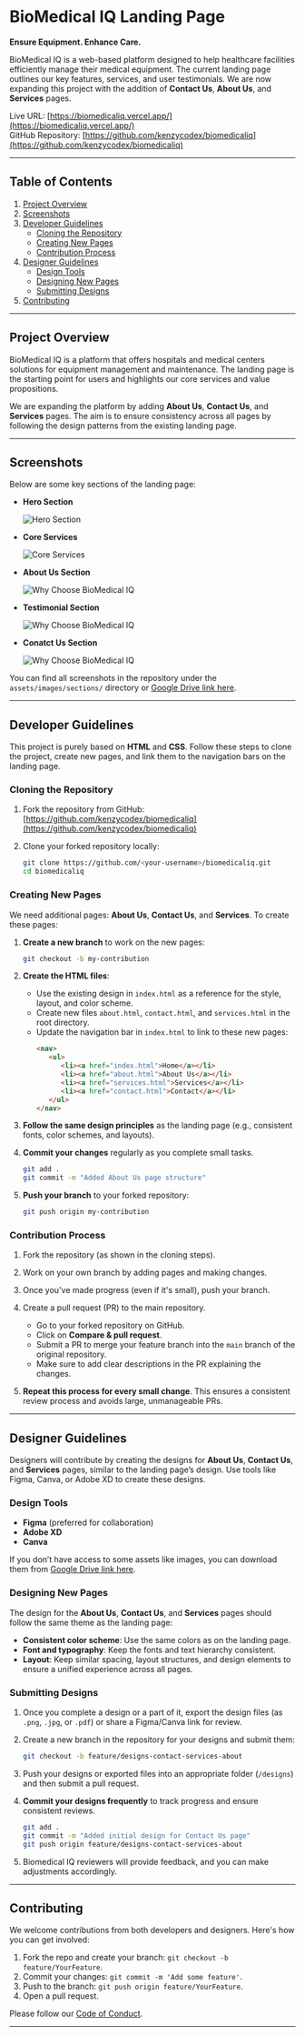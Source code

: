 # BioMedical IQ Landing Page

**Ensure Equipment. Enhance Care.**

BioMedical IQ is a web-based platform designed to help healthcare facilities efficiently manage their medical equipment. The current landing page outlines our key features, services, and user testimonials. We are now expanding this project with the addition of **Contact Us**, **About Us**, and **Services** pages.

Live URL: [https://biomedicaliq.vercel.app/](https://biomedicaliq.vercel.app/)  
GitHub Repository: [https://github.com/kenzycodex/biomedicaliq](https://github.com/kenzycodex/biomedicaliq)

---

## Table of Contents

1. [Project Overview](#project-overview)
2. [Screenshots](#screenshots)
3. [Developer Guidelines](#developer-guidelines)
    - [Cloning the Repository](#cloning-the-repository)
    - [Creating New Pages](#creating-new-pages)
    - [Contribution Process](#contribution-process)
4. [Designer Guidelines](#designer-guidelines)
    - [Design Tools](#design-tools)
    - [Designing New Pages](#designing-new-pages)
    - [Submitting Designs](#submitting-designs)
5. [Contributing](#contributing)

---

## Project Overview

BioMedical IQ is a platform that offers hospitals and medical centers solutions for equipment management and maintenance. The landing page is the starting point for users and highlights our core services and value propositions.

We are expanding the platform by adding **About Us**, **Contact Us**, and **Services** pages. The aim is to ensure consistency across all pages by following the design patterns from the existing landing page.

---

## Screenshots

Below are some key sections of the landing page:

- **Hero Section**
  
  ![Hero Section](assets/images/sections/hero.png)
  
- **Core Services**
  
  ![Core Services](assets/images/sections/services.png)
  
- **About Us Section**
  
  ![Why Choose BioMedical IQ](assets/images/sections/about.png)

- **Testimonial Section**
  
  ![Why Choose BioMedical IQ](assets/images/sections/testimonial.png)

- **Conatct Us Section**
  
  ![Why Choose BioMedical IQ](assets/images/sections/contact.png)

You can find all screenshots in the repository under the `assets/images/sections/` directory or [Google Drive link here](https://drive.google.com/drive/folders/1n5U_Ocx4Sbl9UmrnMl4G8Tujoc-RSDCD?usp=drive_link).

---

## Developer Guidelines

This project is purely based on **HTML** and **CSS**. Follow these steps to clone the project, create new pages, and link them to the navigation bars on the landing page.

### Cloning the Repository

1. Fork the repository from GitHub:  
   [https://github.com/kenzycodex/biomedicaliq](https://github.com/kenzycodex/biomedicaliq)
   
2. Clone your forked repository locally:
    ```bash
    git clone https://github.com/<your-username>/biomedicaliq.git
    cd biomedicaliq
    ```

### Creating New Pages

We need additional pages: **About Us**, **Contact Us**, and **Services**. To create these pages:

1. **Create a new branch** to work on the new pages:
    ```bash
    git checkout -b my-contribution
    ```

2. **Create the HTML files**:
   - Use the existing design in `index.html` as a reference for the style, layout, and color scheme.
   - Create new files `about.html`, `contact.html`, and `services.html` in the root directory.
   - Update the navigation bar in `index.html` to link to these new pages:
     ```html
     <nav>
        <ul>
           <li><a href="index.html">Home</a></li>
           <li><a href="about.html">About Us</a></li>
           <li><a href="services.html">Services</a></li>
           <li><a href="contact.html">Contact</a></li>
        </ul>
     </nav>
     ```

3. **Follow the same design principles** as the landing page (e.g., consistent fonts, color schemes, and layouts).

4. **Commit your changes** regularly as you complete small tasks.

    ```bash
    git add .
    git commit -m "Added About Us page structure"
    ```

5. **Push your branch** to your forked repository:
    ```bash
    git push origin my-contribution
    ```

### Contribution Process

1. Fork the repository (as shown in the cloning steps).
2. Work on your own branch by adding pages and making changes.
3. Once you've made progress (even if it's small), push your branch.
4. Create a pull request (PR) to the main repository.

    - Go to your forked repository on GitHub.
    - Click on **Compare & pull request**.
    - Submit a PR to merge your feature branch into the `main` branch of the original repository.
    - Make sure to add clear descriptions in the PR explaining the changes.

5. **Repeat this process for every small change**. This ensures a consistent review process and avoids large, unmanageable PRs.

---

## Designer Guidelines

Designers will contribute by creating the designs for **About Us**, **Contact Us**, and **Services** pages, similar to the landing page’s design. Use tools like Figma, Canva, or Adobe XD to create these designs.

### Design Tools

- **Figma** (preferred for collaboration)  
- **Adobe XD**  
- **Canva**  

If you don’t have access to some assets like images, you can download them from [Google Drive link here](https://drive.google.com/drive/folders/1n5U_Ocx4Sbl9UmrnMl4G8Tujoc-RSDCD?usp=drive_link).

### Designing New Pages

The design for the **About Us**, **Contact Us**, and **Services** pages should follow the same theme as the landing page:

- **Consistent color scheme**: Use the same colors as on the landing page.
- **Font and typography**: Keep the fonts and text hierarchy consistent.
- **Layout**: Keep similar spacing, layout structures, and design elements to ensure a unified experience across all pages.

### Submitting Designs

1. Once you complete a design or a part of it, export the design files (as `.png`, `.jpg`, or `.pdf`) or share a Figma/Canva link for review.
2. Create a new branch in the repository for your designs and submit them:
    ```bash
    git checkout -b feature/designs-contact-services-about
    ```
3. Push your designs or exported files into an appropriate folder (`/designs`) and then submit a pull request.
4. **Commit your designs frequently** to track progress and ensure consistent reviews.
    ```bash
    git add .
    git commit -m "Added initial design for Contact Us page"
    git push origin feature/designs-contact-services-about
    ```

5. Biomedical IQ reviewers will provide feedback, and you can make adjustments accordingly.

---

## Contributing

We welcome contributions from both developers and designers. Here's how you can get involved:

1. Fork the repo and create your branch: `git checkout -b feature/YourFeature`.
2. Commit your changes: `git commit -m 'Add some feature'`.
3. Push to the branch: `git push origin feature/YourFeature`.
4. Open a pull request.

Please follow our [Code of Conduct](./CODE-OF-CONDUCT.md).

---

